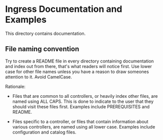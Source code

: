 # Ingress Documentation and Examples

This directory contains documentation.

## File naming convention

Try to create a README file in every directory containing documentation and index
out from there, that's what readers will notice first. Use lower case for other
file names unless you have a reason to draw someones attention to it.
Avoid CamelCase.

Rationale:

* Files that are common to all controllers, or heavily index other files, are
named using ALL CAPS. This is done to indicate to the user that they should
visit these files first. Examples include PREREQUISITES and README.

* Files specific to a controller, or files that contain information about
various controllers, are named using all lower case. Examples include
configuration and catalog files.


